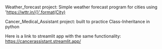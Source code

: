 Weather_forecast project: Simple weather forecast program for cities using  'https://wttr.in/{}'.format(City)






Cancer_Medical_Assistant project: built to practice Class-Inheritance in python



Here is a link to streamlit app with the same functionality: https://cancerassistant.streamlit.app/
